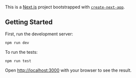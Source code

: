 This is a [Next.js](https://nextjs.org/) project bootstrapped with [`create-next-app`](https://github.com/vercel/next.js/tree/canary/packages/create-next-app).

## Getting Started

First, run the development server:

```bash
npm run dev
```

To run the tests:

```bash
npm run test
```

Open [http://localhost:3000](http://localhost:3000) with your browser to see the result.

